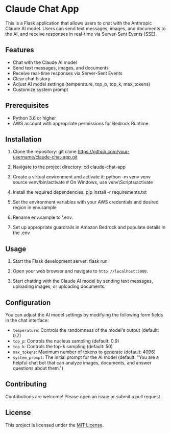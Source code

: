 # Claude Chat App

This is a Flask application that allows users to chat with the Anthropic Claude AI model. Users can send text messages, images, and documents to the AI, and receive responses in real-time via Server-Sent Events (SSE).

## Features

- Chat with the Claude AI model
- Send text messages, images, and documents
- Receive real-time responses via Server-Sent Events
- Clear chat history
- Adjust AI model settings (temperature, top_p, top_k, max_tokens)
- Customize system prompt

## Prerequisites

- Python 3.6 or higher
- AWS account with appropriate permissions for Bedrock Runtime

## Installation

1. Clone the repository: git clone https://github.com/your-username/claude-chat-app.git

2. Navigate to the project directory: cd claude-chat-app

3. Create a virtual environment and activate it: python -m venv venv source venv/bin/activate # On Windows, use venv\Scripts\activate

4. Install the required dependencies: pip install -r requirements.txt

5. Set the environment variables with your AWS credentials and desired region in env.sample

6. Rename env.sample to '.env.

7. Set up appropriate guardrails in Amazon Bedrock and populate details in the .env


## Usage

1. Start the Flask development server: flask run

2. Open your web browser and navigate to `http://localhost:5000`.

3. Start chatting with the Claude AI model by sending text messages, uploading images, or uploading documents.

## Configuration

You can adjust the AI model settings by modifying the following form fields in the chat interface:

- `temperature`: Controls the randomness of the model's output (default: 0.7)
- `top_p`: Controls the nucleus sampling (default: 0.9)
- `top_k`: Controls the top-k sampling (default: 50)
- `max_tokens`: Maximum number of tokens to generate (default: 4096)
- `system_prompt`: The initial prompt for the AI model (default: "You are a helpful chat bot that can analyze images, documents, and answer questions about them.")

## Contributing

Contributions are welcome! Please open an issue or submit a pull request.

## License

This project is licensed under the [MIT License](LICENSE).



